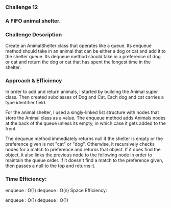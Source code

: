 ### Challenge 12
### A FIFO animal shelter.

### Challenge Description
Create an AnimalShelter class that operates like a queue. Its enqueue method should take in an animal that can be either a dog or cat and add it to the shelter queue. Its dequeue method should take in a preference of dog or cat and return the dog or cat that has spent the longest time in the shelter.

### Approach & Efficiency
In order to add and return animals, I started by building the Animal super class. Then created subclasses of Dog and Cat. Each dog and cat carries a type identifier field.

For the animal shelter, I used a singly-linked list structure with nodes that store the Animal class as a value. The enqueue method adds Animals nodes at the back of the queue unless its empty, in which case it gets added to the front.

The dequeue method immediately returns null if the shelter is empty or the preference given is not "cat" or "dog". Otherwise, it recursively checks nodes for a match to preference and returns that object. If it does find the object, it also links the previous node to the following node in order to maintain the queue order. if it doesn't find a match to the preference given, then passes a null to the top and returns it.

### Time Efficiency:

enqueue : O(1)
dequeue : O(n)
Space Efficiency:

enqueue : O(1)
dequeue : O(1)